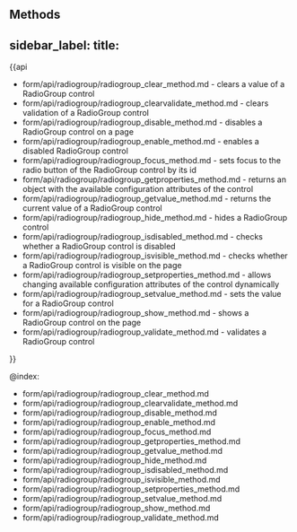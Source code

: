 Methods
---
sidebar_label: 
title: 
---          

{{api
- form/api/radiogroup/radiogroup_clear_method.md - clears a value of a RadioGroup control
- form/api/radiogroup/radiogroup_clearvalidate_method.md - clears validation of a RadioGroup control
- form/api/radiogroup/radiogroup_disable_method.md - disables a RadioGroup control on a page
- form/api/radiogroup/radiogroup_enable_method.md - enables a disabled RadioGroup control
- form/api/radiogroup/radiogroup_focus_method.md - sets focus to the radio button of the RadioGroup control by its id
- form/api/radiogroup/radiogroup_getproperties_method.md - returns an object with the available configuration attributes of the control
- form/api/radiogroup/radiogroup_getvalue_method.md - returns the current value of a RadioGroup control
- form/api/radiogroup/radiogroup_hide_method.md - hides a RadioGroup control
- form/api/radiogroup/radiogroup_isdisabled_method.md - checks whether a RadioGroup control is disabled
- form/api/radiogroup/radiogroup_isvisible_method.md - checks whether a RadioGroup control is visible on the page
- form/api/radiogroup/radiogroup_setproperties_method.md - allows changing available configuration attributes of the control dynamically
- form/api/radiogroup/radiogroup_setvalue_method.md - sets the value for a RadioGroup control
- form/api/radiogroup/radiogroup_show_method.md - shows a RadioGroup control on the page
- form/api/radiogroup/radiogroup_validate_method.md - validates a RadioGroup control

}}
    
@index:
- form/api/radiogroup/radiogroup_clear_method.md
- form/api/radiogroup/radiogroup_clearvalidate_method.md
- form/api/radiogroup/radiogroup_disable_method.md
- form/api/radiogroup/radiogroup_enable_method.md
- form/api/radiogroup/radiogroup_focus_method.md
- form/api/radiogroup/radiogroup_getproperties_method.md
- form/api/radiogroup/radiogroup_getvalue_method.md
- form/api/radiogroup/radiogroup_hide_method.md
- form/api/radiogroup/radiogroup_isdisabled_method.md
- form/api/radiogroup/radiogroup_isvisible_method.md
- form/api/radiogroup/radiogroup_setproperties_method.md
- form/api/radiogroup/radiogroup_setvalue_method.md
- form/api/radiogroup/radiogroup_show_method.md
- form/api/radiogroup/radiogroup_validate_method.md



